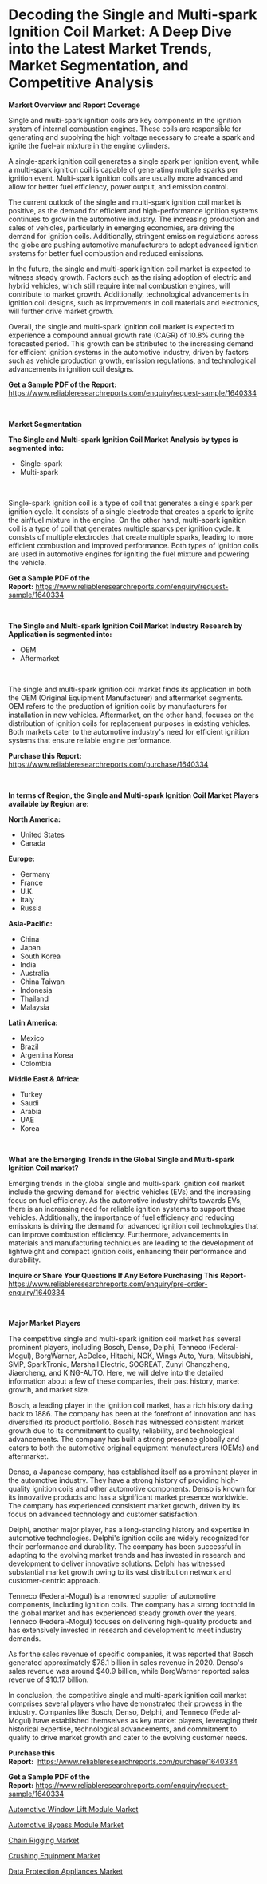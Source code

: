 <p><h1>Decoding the Single and Multi-spark Ignition Coil Market: A Deep Dive into the Latest Market Trends, Market Segmentation, and Competitive Analysis</h1></p><p><strong>Market Overview and Report Coverage</strong></p>
<p><p>Single and multi-spark ignition coils are key components in the ignition system of internal combustion engines. These coils are responsible for generating and supplying the high voltage necessary to create a spark and ignite the fuel-air mixture in the engine cylinders. </p><p>A single-spark ignition coil generates a single spark per ignition event, while a multi-spark ignition coil is capable of generating multiple sparks per ignition event. Multi-spark ignition coils are usually more advanced and allow for better fuel efficiency, power output, and emission control. </p><p>The current outlook of the single and multi-spark ignition coil market is positive, as the demand for efficient and high-performance ignition systems continues to grow in the automotive industry. The increasing production and sales of vehicles, particularly in emerging economies, are driving the demand for ignition coils. Additionally, stringent emission regulations across the globe are pushing automotive manufacturers to adopt advanced ignition systems for better fuel combustion and reduced emissions.</p><p>In the future, the single and multi-spark ignition coil market is expected to witness steady growth. Factors such as the rising adoption of electric and hybrid vehicles, which still require internal combustion engines, will contribute to market growth. Additionally, technological advancements in ignition coil designs, such as improvements in coil materials and electronics, will further drive market growth.</p><p>Overall, the single and multi-spark ignition coil market is expected to experience a compound annual growth rate (CAGR) of 10.8% during the forecasted period. This growth can be attributed to the increasing demand for efficient ignition systems in the automotive industry, driven by factors such as vehicle production growth, emission regulations, and technological advancements in ignition coil designs.</p></p>
<p><strong>Get a Sample PDF of the Report:</strong> <a href="https://www.reliableresearchreports.com/enquiry/request-sample/1640334">https://www.reliableresearchreports.com/enquiry/request-sample/1640334</a></p>
<p>&nbsp;</p>
<p><strong>Market Segmentation</strong></p>
<p><strong>The Single and Multi-spark Ignition Coil Market Analysis by types is segmented into:</strong></p>
<p><ul><li>Single-spark</li><li>Multi-spark</li></ul></p>
<p>&nbsp;</p>
<p><p>Single-spark ignition coil is a type of coil that generates a single spark per ignition cycle. It consists of a single electrode that creates a spark to ignite the air/fuel mixture in the engine. On the other hand, multi-spark ignition coil is a type of coil that generates multiple sparks per ignition cycle. It consists of multiple electrodes that create multiple sparks, leading to more efficient combustion and improved performance. Both types of ignition coils are used in automotive engines for igniting the fuel mixture and powering the vehicle.</p></p>
<p><strong>Get a Sample PDF of the Report:</strong>&nbsp;<a href="https://www.reliableresearchreports.com/enquiry/request-sample/1640334">https://www.reliableresearchreports.com/enquiry/request-sample/1640334</a></p>
<p>&nbsp;</p>
<p><strong>The Single and Multi-spark Ignition Coil Market Industry Research by Application is segmented into:</strong></p>
<p><ul><li>OEM</li><li>Aftermarket</li></ul></p>
<p>&nbsp;</p>
<p><p>The single and multi-spark ignition coil market finds its application in both the OEM (Original Equipment Manufacturer) and aftermarket segments. OEM refers to the production of ignition coils by manufacturers for installation in new vehicles. Aftermarket, on the other hand, focuses on the distribution of ignition coils for replacement purposes in existing vehicles. Both markets cater to the automotive industry's need for efficient ignition systems that ensure reliable engine performance.</p></p>
<p><strong>Purchase this Report:</strong>&nbsp; <a href="https://www.reliableresearchreports.com/purchase/1640334">https://www.reliableresearchreports.com/purchase/1640334</a></p>
<p>&nbsp;</p>
<p><strong>In terms of Region, the Single and Multi-spark Ignition Coil Market Players available by Region are:</strong></p>
<p>
    <p> <strong> North America: </strong>
        <ul>
            <li>United States</li>
            <li>Canada</li>
        </ul>
        </p> 
    <p> <strong> Europe: </strong>
        <ul>
            <li>Germany</li>
            <li>France</li>
            <li>U.K.</li>
            <li>Italy</li>
            <li>Russia</li>
        </ul>
        </p> 
    <p> <strong> Asia-Pacific: </strong>
        <ul>
            <li>China</li>
            <li>Japan</li>
            <li>South Korea</li>
            <li>India</li>
            <li>Australia</li>
            <li>China Taiwan</li>
            <li>Indonesia</li>
            <li>Thailand</li>
            <li>Malaysia</li>
        </ul>
        </p> 
    <p> <strong> Latin America: </strong>
        <ul>
            <li>Mexico</li>
            <li>Brazil</li>
            <li>Argentina Korea</li>
            <li>Colombia</li>
        </ul>
        </p> 
    <p> <strong> Middle East & Africa: </strong>
        <ul>
            <li>Turkey</li>
            <li>Saudi</li>
            <li>Arabia</li>
            <li>UAE</li>
            <li>Korea</li>
        </ul>
    </p>
    </p>
<p>&nbsp;</p>
<p><strong>What are the Emerging Trends in the Global Single and Multi-spark Ignition Coil market?</strong></p>
<p><p>Emerging trends in the global single and multi-spark ignition coil market include the growing demand for electric vehicles (EVs) and the increasing focus on fuel efficiency. As the automotive industry shifts towards EVs, there is an increasing need for reliable ignition systems to support these vehicles. Additionally, the importance of fuel efficiency and reducing emissions is driving the demand for advanced ignition coil technologies that can improve combustion efficiency. Furthermore, advancements in materials and manufacturing techniques are leading to the development of lightweight and compact ignition coils, enhancing their performance and durability.</p></p>
<p><strong>Inquire or Share Your Questions If Any Before Purchasing This Report</strong>- <a href="https://www.reliableresearchreports.com/enquiry/pre-order-enquiry/1640334">https://www.reliableresearchreports.com/enquiry/pre-order-enquiry/1640334</a></p>
<p>&nbsp;</p>
<p><strong>Major Market Players</strong></p>
<p><p>The competitive single and multi-spark ignition coil market has several prominent players, including Bosch, Denso, Delphi, Tenneco (Federal-Mogul), BorgWarner, AcDelco, Hitachi, NGK, Wings Auto, Yura, Mitsubishi, SMP, SparkTronic, Marshall Electric, SOGREAT, Zunyi Changzheng, Jiaercheng, and KING-AUTO. Here, we will delve into the detailed information about a few of these companies, their past history, market growth, and market size.</p><p>Bosch, a leading player in the ignition coil market, has a rich history dating back to 1886. The company has been at the forefront of innovation and has diversified its product portfolio. Bosch has witnessed consistent market growth due to its commitment to quality, reliability, and technological advancements. The company has built a strong presence globally and caters to both the automotive original equipment manufacturers (OEMs) and aftermarket.</p><p>Denso, a Japanese company, has established itself as a prominent player in the automotive industry. They have a strong history of providing high-quality ignition coils and other automotive components. Denso is known for its innovative products and has a significant market presence worldwide. The company has experienced consistent market growth, driven by its focus on advanced technology and customer satisfaction.</p><p>Delphi, another major player, has a long-standing history and expertise in automotive technologies. Delphi's ignition coils are widely recognized for their performance and durability. The company has been successful in adapting to the evolving market trends and has invested in research and development to deliver innovative solutions. Delphi has witnessed substantial market growth owing to its vast distribution network and customer-centric approach.</p><p>Tenneco (Federal-Mogul) is a renowned supplier of automotive components, including ignition coils. The company has a strong foothold in the global market and has experienced steady growth over the years. Tenneco (Federal-Mogul) focuses on delivering high-quality products and has extensively invested in research and development to meet industry demands.</p><p>As for the sales revenue of specific companies, it was reported that Bosch generated approximately $78.1 billion in sales revenue in 2020. Denso's sales revenue was around $40.9 billion, while BorgWarner reported sales revenue of $10.17 billion.</p><p>In conclusion, the competitive single and multi-spark ignition coil market comprises several players who have demonstrated their prowess in the industry. Companies like Bosch, Denso, Delphi, and Tenneco (Federal-Mogul) have established themselves as key market players, leveraging their historical expertise, technological advancements, and commitment to quality to drive market growth and cater to the evolving customer needs.</p></p>
<p><strong>Purchase this Report:</strong>&nbsp;&nbsp;<a href="https://www.reliableresearchreports.com/purchase/1640334">https://www.reliableresearchreports.com/purchase/1640334</a></p>
<p></p>
<p><strong>Get a Sample PDF of the Report:</strong>&nbsp;<a href="https://www.reliableresearchreports.com/enquiry/request-sample/1640334">https://www.reliableresearchreports.com/enquiry/request-sample/1640334</a></p>
<p><p><a href="https://github.com/luckyshygirl/Market-Research-Report-List-1/blob/main/automotive-window-lift-module-market.md">Automotive Window Lift Module Market</a></p><p><a href="https://github.com/vimar16th/Market-Research-Report-List-1/blob/main/automotive-bypass-module-market.md">Automotive Bypass Module Market</a></p><p><a href="https://www.linkedin.com/pulse/chain-rigging-market-size-2023-2030-global-industrial-analysis-ngi5e/">Chain Rigging Market</a></p><p><a href="https://medium.com/@randyrose31/crushing-equipment-market-outlook-industry-overview-and-forecast-2023-to-2030-2e25e9aa5a37">Crushing Equipment Market</a></p><p><a href="https://medium.com/@dylangilbert65/data-protection-appliances-market-exploring-market-share-market-trends-and-future-growth-3aebe7afefd6">Data Protection Appliances Market</a></p></p>